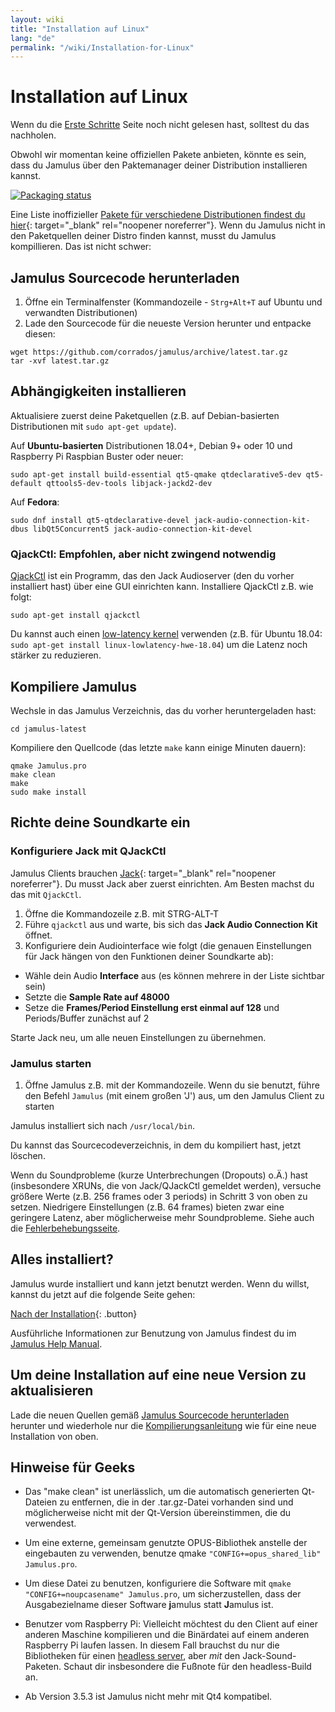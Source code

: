 ```yaml
---
layout: wiki
title: "Installation auf Linux"
lang: "de"
permalink: "/wiki/Installation-for-Linux"
---
```


# Installation auf Linux
Wenn du die [Erste Schritte](Getting-Started) Seite noch nicht gelesen hast, solltest du das nachholen.

Obwohl wir momentan keine offiziellen Pakete anbieten, könnte es sein, dass du Jamulus über den Paktemanager deiner Distribution installieren kannst.

[![Packaging status](https://repology.org/badge/vertical-allrepos/jamulus.svg)](https://repology.org/project/jamulus/versions)

Eine Liste inoffizieller [Pakete für verschiedene Distributionen findest du hier](https://github.com/corrados/jamulus/issues/223#issue-619038918){: target="_blank" rel="noopener noreferrer"}. Wenn du Jamulus nicht in den Paketquellen deiner Distro finden kannst, musst du Jamulus kompillieren. Das ist nicht schwer:

## Jamulus Sourcecode herunterladen

1. Öffne ein Terminalfenster (Kommandozeile - `Strg+Alt+T` auf Ubuntu und verwandten Distributionen)
1. Lade den Sourcecode für die neueste Version herunter und entpacke diesen:
```shell
wget https://github.com/corrados/jamulus/archive/latest.tar.gz
tar -xvf latest.tar.gz
```

## Abhängigkeiten installieren

Aktualisiere zuerst deine Paketquellen (z.B. auf Debian-basierten Distributionen mit `sudo apt-get update`).

Auf **Ubuntu-basierten** Distributionen 18.04+, Debian 9+ oder 10 und Raspberry Pi Raspbian Buster oder neuer:

```shell
sudo apt-get install build-essential qt5-qmake qtdeclarative5-dev qt5-default qttools5-dev-tools libjack-jackd2-dev
```

Auf **Fedora**:

```shell
sudo dnf install qt5-qtdeclarative-devel jack-audio-connection-kit-dbus libQt5Concurrent5 jack-audio-connection-kit-devel
```

### QjackCtl: Empfohlen, aber nicht zwingend notwendig

[QjackCtl](https://qjackctl.sourceforge.io) ist ein Programm, das den Jack Audioserver (den du vorher installiert hast) über eine GUI einrichten kann. Installiere QjackCtl z.B. wie folgt:

```shell
sudo apt-get install qjackctl
```

Du kannst auch einen [low-latency kernel]( https://help.ubuntu.com/community/UbuntuStudio/RealTimeKernel) verwenden (z.B. für Ubuntu 18.04: `sudo apt-get install linux-lowlatency-hwe-18.04`) um die Latenz noch stärker zu reduzieren.

## Kompiliere Jamulus

Wechsle in das Jamulus Verzeichnis, das du vorher heruntergeladen hast:

```shell
cd jamulus-latest
```
Kompiliere den Quellcode (das letzte `make` kann einige Minuten dauern):

```shell
qmake Jamulus.pro
make clean
make
sudo make install
```

## Richte deine Soundkarte ein

### Konfiguriere Jack mit QJackCtl
Jamulus Clients brauchen [Jack](https://jackaudio.org/){: target="_blank" rel="noopener noreferrer"}. Du musst Jack aber zuerst einrichten. Am Besten machst du das mit `QjackCtl`.
1. Öffne die Kommandozeile z.B. mit STRG-ALT-T
1. Führe `qjackctl` aus und warte, bis sich das **Jack Audio Connection Kit** öffnet.
2. Konfiguriere dein Audiointerface wie folgt (die genauen Einstellungen für Jack hängen von den Funktionen deiner Soundkarte ab):

- Wähle dein Audio **Interface** aus (es können mehrere in der Liste sichtbar sein)
- Setzte die **Sample Rate auf 48000**
- Setze die **Frames/Period Einstellung erst einmal auf 128** und Periods/Buffer zunächst auf 2

Starte Jack neu, um alle neuen Einstellungen zu übernehmen.

### Jamulus starten
1. Öffne Jamulus z.B. mit der Kommandozeile. Wenn du sie benutzt, führe den Befehl `Jamulus` (mit einem großen 'J') aus, um den Jamulus Client zu starten

Jamulus installiert sich nach `/usr/local/bin`.

Du kannst das Sourcecodeverzeichnis, in dem du kompiliert hast, jetzt löschen.

Wenn du Soundprobleme (kurze Unterbrechungen (Dropouts) o.Ä.) hast (insbesondere XRUNs, die von Jack/QJackCtl gemeldet werden), versuche größere Werte (z.B. 256 frames oder 3 periods) in Schritt 3 von oben zu setzen. Niedrigere Einstellungen (z.B. 64 frames) bieten zwar eine geringere Latenz, aber möglicherweise mehr Soundprobleme.
Siehe auch die [Fehlerbehebungsseite](Client-Troubleshooting).

## Alles installiert?
Jamulus wurde installiert und kann jetzt benutzt werden. Wenn du willst, kannst du jetzt auf die folgende Seite gehen:

[Nach der Installation](Onboarding){: .button}

Ausführliche Informationen zur Benutzung von Jamulus findest du im [Jamulus Help Manual](https://github.com/corrados/jamulus/blob/master/src/res/homepage/manual.md).

## Um deine Installation auf eine neue Version zu aktualisieren

Lade die neuen Quellen gemäß [Jamulus Sourcecode herunterladen](Installation-for-Linux#jamulus-sourcecode-herunterladen) herunter und wiederhole nur die [Kompilierungsanleitung](Installation-for-Linux#kompiliere-jamulus) wie für eine neue Installation von oben.

## Hinweise für Geeks

* Das "make clean" ist unerlässlich, um die automatisch generierten Qt-Dateien zu entfernen, die in der .tar.gz-Datei vorhanden sind und möglicherweise nicht mit der Qt-Version übereinstimmen, die du verwendest.

* Um eine externe, gemeinsam genutzte OPUS-Bibliothek anstelle der eingebauten zu verwenden, benutze qmake `"CONFIG+=opus_shared_lib" Jamulus.pro`.

* Um diese Datei zu benutzen, konfiguriere die Software mit `qmake "CONFIG+=noupcasename" Jamulus.pro`, um sicherzustellen, dass der Ausgabezielname dieser Software **j**amulus statt **J**amulus ist.

* Benutzer vom Raspberry Pi: Vielleicht möchtest du den Client auf einer anderen Maschine kompilieren und die Binärdatei auf einem anderen Raspberry Pi laufen lassen. In diesem Fall brauchst du nur die Bibliotheken für einen [headless server](Server-Linux#running-a-headless-server), aber _mit_ den Jack-Sound-Paketen. Schaut dir insbesondere die Fußnote für den headless-Build an.

* Ab Version 3.5.3 ist Jamulus nicht mehr mit Qt4 kompatibel.
